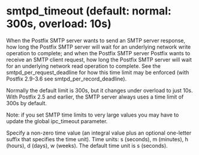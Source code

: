 # smtpd_timeout (default: normal: 300s, overload: 10s)
 When the Postfix SMTP server wants to send an SMTP server
response, how long the Postfix SMTP server will wait for an underlying
network write operation to complete; and when the Postfix SMTP
server Postfix wants to receive an SMTP client request, how long
the Postfix SMTP server will wait for an underlying network read
operation to complete. See the smtpd\_per\_request\_deadline for how
this time limit may be enforced (with Postfix 2.9-3.6 see
smtpd\_per\_record\_deadline). 


 Normally the default limit
is 300s, but it changes under overload to just 10s. With Postfix
2.5 and earlier, the SMTP server always uses a time limit of 300s
by default.




Note: if you set SMTP time limits to very large values you may have
to update the global ipc\_timeout parameter.



 Specify a non-zero time value (an integral value plus an optional
one-letter suffix that specifies the time unit). Time units: s
(seconds), m (minutes), h (hours), d (days), w (weeks).
The default time unit is s (seconds). 


